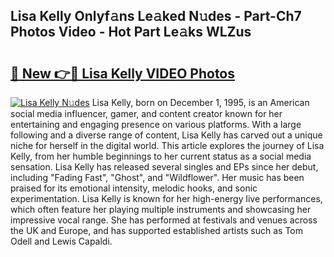 ## Lisa Kelly Onlyf𝚊ns Le𝚊ked N𝚞des - Part-Ch7 Photos Video - Hot Part Le𝚊ks WLZus

# <h2><a href="http://ac5027.deff.icu/?id=Lisa+Kelly">🔗 New 👉🔴 Lisa Kelly VIDEO Photos</a></h2>

[![Lisa Kelly N𝚞des](https://i.imgur.com/rIISA9y.gif)](http://ac5027.deff.icu/?id=Lisa+Kelly)
Lisa Kelly, born on December 1, 1995, is an American social media influencer, gamer, and content creator known for her entertaining and engaging presence on various platforms. With a large following and a diverse range of content, Lisa Kelly has carved out a unique niche for herself in the digital world. This article explores the journey of Lisa Kelly, from her humble beginnings to her current status as a social media sensation. Lisa Kelly has released several singles and EPs since her debut, including "Fading Fast", "Ghost", and "Wildflower". Her music has been praised for its emotional intensity, melodic hooks, and sonic experimentation. Lisa Kelly is known for her high-energy live performances, which often feature her playing multiple instruments and showcasing her impressive vocal range. She has performed at festivals and venues across the UK and Europe, and has supported established artists such as Tom Odell and Lewis Capaldi.
